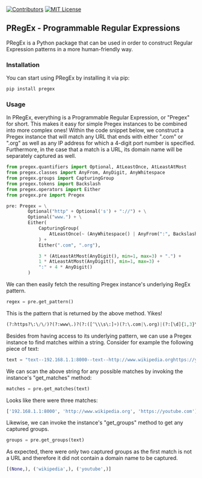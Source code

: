<!-- PROJECT BADGES -->
[![Contributors][python-shield]][python-url]
[![MIT License][license-shield]][license-url]

## PRegEx - Programmable Regular Expressions

PRegEx is a Python package that can be used in order to construct Regular Expression patterns in a more human-friendly way.

<!-- Installation -->
### Installation

You can start using PRegEx by installing it via pip:

```sh
pip install pregex
```


<!-- USAGE EXAMPLES -->
### Usage

In PRegEx, everything is a Programmable Regular Expression, or "Pregex" for short. This makes it easy for simple Pregex instances to be combined into more complex ones! Within the code snippet below, we construct a Pregex instance that will match any URL that ends with either ".com" or ".org" as well as any IP address for which a 4-digit port number is specified. Furthermore, in the case that a match is a URL, its domain name will be separately captured as well.

```python
from pregex.quantifiers import Optional, AtLeastOnce, AtLeastAtMost
from pregex.classes import AnyFrom, AnyDigit, AnyWhitespace
from pregex.groups import CapturingGroup
from pregex.tokens import Backslash
from pregex.operators import Either
from pregex.pre import Pregex

pre: Pregex = \
        Optional("http" + Optional('s') + "://") + \
        Optional("www.") + \
        Either(
            CapturingGroup(
                AtLeastOnce(~ (AnyWhitespace() | AnyFrom(":", Backslash())))
            ) +
            Either(".com", ".org"),

            3 * (AtLeastAtMost(AnyDigit(), min=1, max=3) + ".") +
            1 * AtLeastAtMost(AnyDigit(), min=1, max=3) +
            ":" + 4 * AnyDigit() 
        )
```

We can then easily fetch the resulting Pregex instance's underlying RegEx pattern.
```python
regex = pre.get_pattern()
```

This is the pattern that is returned by the above method. Yikes!
```python
(?:https?\:\/\/)?(?:www\.)?(?:([^\\\s\:]+)(?:\.com|\.org)|(?:[\d]{1,3}\.){3}[\d]{1,3}\:[\d]{4})
```

Besides from having access to its underlying pattern, we can use a Pregex instance to find matches within a string. Consider for example the following piece of text:
```python
text = "text--192.168.1.1:8000--text--http://www.wikipedia.orghttps://youtube.com--text"
```
We can scan the above string for any possible matches by invoking the instance's "get_matches" method:
```python
matches = pre.get_matches(text)
```

Looks like there were three matches:
```python
['192.168.1.1:8000', 'http://www.wikipedia.org', 'https://youtube.com']
```

Likewise, we can invoke the instance's "get_groups" method to get any captured groups.
```python
groups = pre.get_groups(text)
```
As expected, there were only two captured groups as the first match is not a URL and therefore it did not contain a domain name to be captured.
```python
[(None,), ('wikipedia',), ('youtube',)]
```

<!-- MARKDOWN LINKS & IMAGES -->
[python-shield]: https://img.shields.io/badge/python-3.9-blue
[python-url]: https://www.python.org/downloads/release/python-390/
[license-shield]: https://img.shields.io/badge/license-MIT-brightgreen
[license-url]: https://github.com/werden-wissen/pregex/blob/master/LICENSE.txt